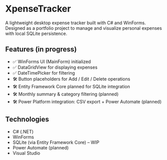 # XpenseTracker

A lightweight desktop expense tracker built with C# and WinForms.  
Designed as a portfolio project to manage and visualize personal expenses with local SQLite persistence.

## Features (in progress)

- ✅ WinForms UI (MainForm) initialized  
- ✅ DataGridView for displaying expenses  
- ✅ DateTimePicker for filtering  
- 🛠 Button placeholders for Add / Edit / Delete operations  
- 🛠 Entity Framework Core planned for SQLite integration  
- 🛠 Monthly summary & category filtering (planned)  
- 🛠 Power Platform integration: CSV export + Power Automate (planned)

## Technologies

- C# (.NET)
- WinForms
- SQLite (via Entity Framework Core) – WIP
- Power Automate (planned)
- Visual Studio
